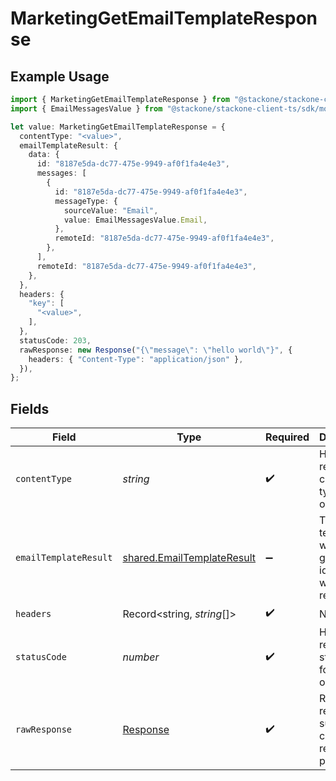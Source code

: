 # MarketingGetEmailTemplateResponse

## Example Usage

```typescript
import { MarketingGetEmailTemplateResponse } from "@stackone/stackone-client-ts/sdk/models/operations";
import { EmailMessagesValue } from "@stackone/stackone-client-ts/sdk/models/shared";

let value: MarketingGetEmailTemplateResponse = {
  contentType: "<value>",
  emailTemplateResult: {
    data: {
      id: "8187e5da-dc77-475e-9949-af0f1fa4e4e3",
      messages: [
        {
          id: "8187e5da-dc77-475e-9949-af0f1fa4e4e3",
          messageType: {
            sourceValue: "Email",
            value: EmailMessagesValue.Email,
          },
          remoteId: "8187e5da-dc77-475e-9949-af0f1fa4e4e3",
        },
      ],
      remoteId: "8187e5da-dc77-475e-9949-af0f1fa4e4e3",
    },
  },
  headers: {
    "key": [
      "<value>",
    ],
  },
  statusCode: 203,
  rawResponse: new Response("{\"message\": \"hello world\"}", {
    headers: { "Content-Type": "application/json" },
  }),
};
```

## Fields

| Field                                                                           | Type                                                                            | Required                                                                        | Description                                                                     |
| ------------------------------------------------------------------------------- | ------------------------------------------------------------------------------- | ------------------------------------------------------------------------------- | ------------------------------------------------------------------------------- |
| `contentType`                                                                   | *string*                                                                        | :heavy_check_mark:                                                              | HTTP response content type for this operation                                   |
| `emailTemplateResult`                                                           | [shared.EmailTemplateResult](../../../sdk/models/shared/emailtemplateresult.md) | :heavy_minus_sign:                                                              | The email template with the given identifier was retrieved.                     |
| `headers`                                                                       | Record<string, *string*[]>                                                      | :heavy_check_mark:                                                              | N/A                                                                             |
| `statusCode`                                                                    | *number*                                                                        | :heavy_check_mark:                                                              | HTTP response status code for this operation                                    |
| `rawResponse`                                                                   | [Response](https://developer.mozilla.org/en-US/docs/Web/API/Response)           | :heavy_check_mark:                                                              | Raw HTTP response; suitable for custom response parsing                         |